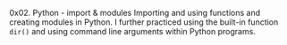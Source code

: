 0x02. Python - import & modules
Importing and using functions and creating modules in Python. I further practiced using the built-in function `dir()` and using command line arguments within Python programs.
